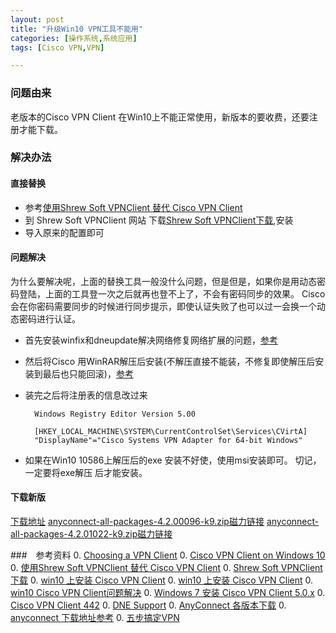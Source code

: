 ```yaml
---
layout: post
title: "升级Win10 VPN工具不能用"
categories: [操作系统,系统应用]
tags: [Cisco VPN,VPN]

---
```


### 问题由来

老版本的Cisco VPN Client 在Win10上不能正常使用，新版本的要收费，还要注册才能下载。

### 解决办法

#### 直接替换
+ 参考[使用Shrew Soft VPNClient 替代 Cisco VPN Client](http://blog.csdn.net/ghsau/article/details/47682787)
+ 到 Shrew Soft VPNClient 网站 下载[Shrew Soft VPNClient下载](https://www.shrew.net/download/vpn),安装
+ 导入原来的配置即可

#### 问题解决

为什么要解决呢，上面的替换工具一般没什么问题，但是但是，如果你是用动态密码登陆，上面的工具登一次之后就再也登不上了，不会有密码同步的效果。
Cisco 会在你密码需要同步的时候进行同步提示，即使认证失败了也可以过一会换一个动态密码进行认证。

+ 首先安装winfix和dneupdate解决网络修复网络扩展的问题，[参考](http://www.cnblogs.com/gnielee/archive/2009/10/31/1593454.html)
+ 然后将Cisco 用WinRAR解压后安装(不解压直接不能装，不修复即使解压后安装到最后也只能回滚)，[参考](http://hellocran.com/?p=95)
+ 装完之后将注册表的信息改过来

		Windows Registry Editor Version 5.00
	
		[HKEY_LOCAL_MACHINE\SYSTEM\CurrentControlSet\Services\CVirtA]
		"DisplayName"="Cisco Systems VPN Adapter for 64-bit Windows"
        
+ 如果在Win10 10586上解压后的exe 安装不好使，使用msi安装即可。 切记，一定要将exe解压 后才能安装。

#### 下载新版

[下载地址](http://dl.xxshe.com/cisco_anyconnect/)
[anyconnect-all-packages-4.2.00096-k9.zip磁力链接](magnet:?xt=urn:btih:615659d399c57b2446c276b15e90bfd1ec6bfbb3&dn=anyconnect-all-packages-4.2.00096-k9.zip)
[anyconnect-all-packages-4.2.01022-k9.zip磁力链接](magnet:?xt=urn:btih:24e7ff00ec9515e42e0a2174093c1f93b073372e&dn=anyconnect-all-packages-4.2.01022-k9.zip)

###　参考资料
0. [Choosing a VPN Client](http://www.vpnclient.me/)
0. [Cisco VPN Client on Windows 10](http://itthatshouldjustwork.blogspot.jp/2015/07/cisco-64-bit-vpn-client-on-windows-10.html?m=1)
0. [使用Shrew Soft VPNClient 替代 Cisco VPN Client](http://blog.csdn.net/ghsau/article/details/47682787)
0. [Shrew Soft VPNClient下载](https://www.shrew.net/download/vpn)
0. [win10 上安装 Cisco VPN Client](http://www.puryear-it.com/blog/2015/08/18/install-cisco-vpn-client-windows-10/)
0. [win10 上安装 Cisco VPN Client](http://blog.163.com/whhlcj@126/blog/static/38702877201241510624606/)
0. [win10 Cisco VPN Client问题解决](http://hellocran.com/?p=95)
0. [Windows 7 安装 Cisco VPN Client 5.0.x](http://www.cnblogs.com/gnielee/archive/2009/10/31/1593454.html)
0. [Cisco VPN Client 442](http://kong62.blog.163.com/blog/static/1760923052012111810836600/)
0. [DNE Support](http://www.citrix.com/go/lp/dne.html)
0. [AnyConnect 各版本下载](http://dl.xxshe.com/cisco_anyconnect/)
0. [anyconnect 下载地址参考](http://cn.v2ex.com/t/228757)
0. [五步搞定VPN](http://www.gleescape.com/posts/2917)